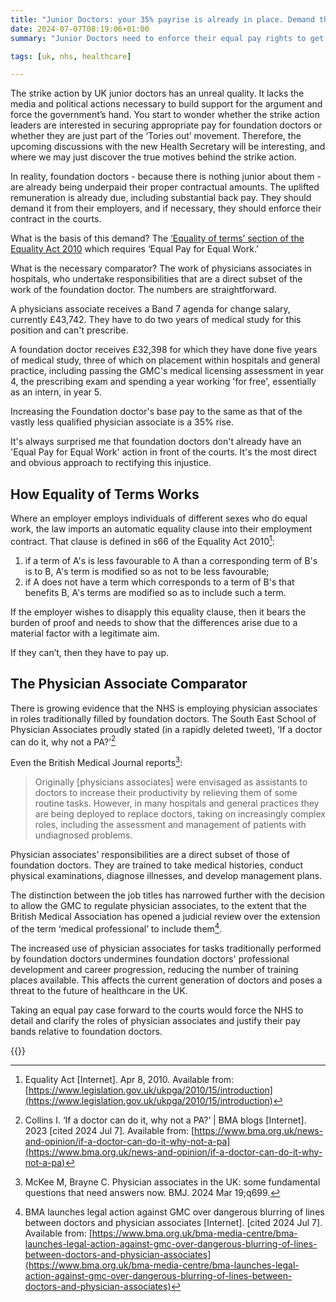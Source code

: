 ```yaml
---
title: "Junior Doctors: your 35% payrise is already in place. Demand that it be paid"
date: 2024-07-07T08:19:06+01:00
summary: "Junior Doctors need to enforce their equal pay rights to get the pay they deserve."

tags: [uk, nhs, healthcare]

---
```

The strike action by UK junior doctors has an unreal quality. It lacks the media and political actions necessary to build support for the argument and force the government’s hand. You start to wonder whether the strike action leaders are interested in securing appropriate pay for foundation doctors or whether they are just part of the ‘Tories out’ movement. Therefore, the upcoming discussions with the new Health Secretary will be interesting, and where we may just discover the true motives behind the strike action.

In reality, foundation doctors - because there is nothing junior about them - are already being underpaid their proper contractual amounts. The uplifted remuneration is already due, including substantial back pay. They should demand it from their employers, and if necessary, they should enforce their contract in the courts.

What is the basis of this demand? The [‘Equality of terms’ section of the Equality Act 2010](https://www.legislation.gov.uk/ukpga/2010/15/part/5/chapter/3) which requires ‘Equal Pay for Equal Work.’

What is the necessary comparator? The work of physicians associates in hospitals, who undertake responsibilities that are a direct subset of the work of the foundation doctor. 
The numbers are straightforward.

A physicians associate receives a Band 7 agenda for change salary, currently £43,742. They have to do two years of medical study for this position and can't prescribe.

A foundation doctor receives £32,398 for which they have done five years of medical study, three of which on placement within hospitals and general practice, including passing the GMC's medical licensing assessment in year 4, the prescribing exam and spending a year working 'for free', essentially as an intern, in year 5.

Increasing the Foundation doctor's base pay to the same as that of the vastly less qualified physician associate is a 35% rise.

It's always surprised me that foundation doctors don't already have an 'Equal Pay for Equal Work' action in front of the courts. It's the most direct and obvious approach to rectifying this injustice.

## How Equality of Terms Works

Where an employer employs individuals of different sexes who do equal work, the law imports an automatic equality clause into their employment contract. That clause is defined in s66 of the Equality Act 2010[^1]:

1. if a term of A's is less favourable to A than a corresponding term of B's is to B, A's term is modified so as not to be less favourable;
2. if A does not have a term which corresponds to a term of B's that benefits B, A's terms are modified so as to include such a term.

If the employer wishes to disapply this equality clause, then it bears the burden of proof and needs to show that the differences arise due to a material factor with a legitimate aim. 

If they can’t, then they have to pay up. 

## The Physician Associate Comparator

There is growing evidence that the NHS is employing physician associates in roles traditionally filled by foundation doctors. The South East School of Physician Associates proudly stated (in a rapidly deleted tweet), ‘If a doctor can do it, why not a PA?’[^2]

Even the British Medical Journal reports[^3]:

> Originally [physicians associates] were envisaged as assistants to doctors to increase their productivity by relieving them of some routine tasks. However, in many hospitals and general practices they are being deployed to replace doctors, taking on increasingly complex roles, including the assessment and management of patients with undiagnosed problems.

Physician associates' responsibilities are a direct subset of those of foundation doctors. They are trained to take medical histories, conduct physical examinations, diagnose illnesses, and develop management plans.

The distinction between the job titles has narrowed further with the decision to allow the GMC to regulate physician associates, to the extent that the British Medical Association has opened a judicial review over the extension of the term ‘medical professional’ to include them[^4]. 

The increased use of physician associates for tasks traditionally performed by foundation doctors undermines foundation doctors' professional development and career progression, reducing the number of training places available. This affects the current generation of doctors and poses a threat to the future of healthcare in the UK.

Taking an equal pay case forward to the courts would force the NHS to detail and clarify the roles of physician associates and justify their pay bands relative to foundation doctors. 

{{<joindiscord>}}

[^1]: Equality Act [Internet]. Apr 8, 2010. Available from: [https://www.legislation.gov.uk/ukpga/2010/15/introduction](https://www.legislation.gov.uk/ukpga/2010/15/introduction)
[^2]: Collins I. ‘If a doctor can do it, why not a PA?’ | BMA blogs [Internet]. 2023 [cited 2024 Jul 7]. Available from: [https://www.bma.org.uk/news-and-opinion/if-a-doctor-can-do-it-why-not-a-pa](https://www.bma.org.uk/news-and-opinion/if-a-doctor-can-do-it-why-not-a-pa)
[^3]: McKee M, Brayne C. Physician associates in the UK: some fundamental questions that need answers now. BMJ. 2024 Mar 19;q699.
[^4]: BMA launches legal action against GMC over dangerous blurring of lines between doctors and physician associates [Internet]. [cited 2024 Jul 7]. Available from: [https://www.bma.org.uk/bma-media-centre/bma-launches-legal-action-against-gmc-over-dangerous-blurring-of-lines-between-doctors-and-physician-associates](https://www.bma.org.uk/bma-media-centre/bma-launches-legal-action-against-gmc-over-dangerous-blurring-of-lines-between-doctors-and-physician-associates)

